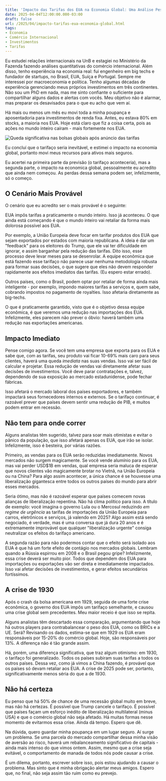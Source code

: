 ```yaml
---
title: 'Impacto das Tarifas dos EUA na Economia Global: Uma Análise Pessoal'
date: 2025-04-04T12:00:00.000-03:00
draft: false
url: /2025/04/impacto-tarifas-eua-economia-global.html
tags: 
- Economia
- Comércio Internacional
- Investimentos
- Tarifas
---
```


Eu estudei relações internacionais na UnB e estagiei no Ministério da Fazenda fazendo análises quantitativas do comércio internacional. Além disso, tenho experiência na economia real: fui engenheiro em big techs e fundador de startups, no Brasil, EUA, Suíça e Portugal. Sempre me interessei por macroeconomia e política. Tenho algumas décadas de experiência gerenciando meus próprios investimentos em três continentes. Não sou um PhD em nada, mas me sinto confiante o suficiente para compartilhar alguns dados e alertas com vocês. Meu objetivo não é alarmar, mas preparar os desavisados para o que eu acho que vem aí.

Há mais ou menos um mês eu movi toda a minha poupança e aposentadoria para investimentos de renda fixa. Antes, eu estava 80% em stocks, a maioria nos EUA. Hoje está claro que fiz a coisa certa, pois as ações no mundo inteiro caíram - mais fortemente nos EUA. 

![Queda significativa nas bolsas globais após anúncio das tarifas](/images/bloodbath.png)

Eu concluí que o tarifaço seria inevitável, e estimei o impacto na economia global, portanto movi meus recursos para ativos mais seguros.

Eu acertei na primeira parte da previsão (o tarifaço aconteceria), mas a segunda parte, o impacto na economica global, pessoalmente eu acredito que ainda nem começou. As perdas dessa semana podem ser, infelizmente, só o começo.

## O Cenário Mais Provável

O cenário que eu acredito ser o mais provável é o seguinte:

EUA impôs tarifas a praticamente o mundo inteiro. Isso já aconteceu. O que ainda está começando é que o mundo inteiro vai retaliar da forma mais dolorosa possível aos EUA.

Por exemplo, a União Europeia deve focar em tarifar produtos dos EUA que sejam exportados por estados com maioria republicana. A ideia é dar um "feedback" para os eleitores do Trump, que ele vai ter dificuldade em ignorar, e assim barganhar pela redução das tarifas. Dito isso, esse processo deve levar meses para se desenrolar. A equipe econômica que está fazendo esse tarifaço não parece usar nenhuma metodologia robusta para formar suas decisões, o que sugere que eles não devem responder rapidamente aos efeitos imediatos das tarifas. (Eu espero estar errado).

Outros países, como o Brasil, podem optar por retaliar de forma ainda mais inteligente - por exemplo, impondo maiores tarifas a serviços e, quem sabe, cobrando impostos no pagamento de royalties. Isso afetaria diretamente as big-techs.

O que é praticamente garantido, visto que é o objetivo dessa equipe econômica, é que veremos uma redução nas importações dos EUA. Infelizmente, eles parecem não prever o óbvio: haverá também uma redução nas exportações americanas.

## Impacto Imediato

Pense comigo agora. Se você tem uma empresa que exporta para os EUA e sabe que, com as tarifas, seu produto vai ficar 10-69% mais caro para seus clientes, haverá uma queda *imediata* nas suas vendas. Isso vai ser fácil de calcular e projetar. Essa redução de vendas vai diretamente afetar suas decisões de investimentos. Você deve parar contratações e, talvez, dependendo de sua exposição ao mercado estadunidense, pode fechar fábricas.

Isso afetará o mercado laboral dos países exportadores, e também impactará seus fornecedores internos e externos. Se o tarifaço continuar, é razoável prever que países devem sentir uma redução de PIB, e muitos podem entrar em recessão.

## Não tem para onde correr

Alguns analistas têm sugerido, talvez para soar mais otimistas e evitar o pânico da população, que isso afetará apenas os EUA, que irão se isolar. Infelizmente, isso é besteira, por várias razões.

Primeiro, as vendas para os EUA serão reduzidas imediatamente.  Novos mercados não surgem magicamente. Se você vende alumínio para os EUA, mas vai perder USD$1B em vendas, qual empresa seria maluca de esperar que novos clientes vão magicamente brotar no Vietnã, na União Europeia ou na China? Para algo assim acontecer, a única chance é se houvesse uma liberalização gigantesca entre todos os outros países do mundo para abrir esses mercados.

Seria ótimo, mas não é razoável esperar que países comecem novas alianças de liberalização repentina. Não há clima político para isso. A título de exemplo: você imagina o governo Lula ou o Mercosul reduzindo *em regime de urgência* as tarifas de importações da União Europeia para carros, eletrônicos e serviços, já valendo em 2025? Algo assim está sendo negociado, é verdade, mas é uma conversa que já dura 20 anos e é extremamente improvável que qualquer "liberalização urgente" consiga neutralizar os efeitos do tarifaço americano.

A segunda razão para não podermos contar que o efeito será isolado aos EUA é que há um forte efeito de contágio nos mercados globais. Lembram quando a Rússia espirrou em 2008 e o Brasil pegou gripe? Infelizmente, essa crise deverá ser muito pior. Todos que dependem dos EUA para importações ou exportações vão ser direta e imediatamente impactados. Isso vai afetar decisões de investimentos, e gerar efeitos secundários fortíssimos.

## A crise de 1930

Após o crash da bolsa americana em 1929, seguida de uma forte crise econômica, o governo dos EUA impôs um tarifaço semelhante, e causou uma crise global sem precedentes. Meu maior receio é que isso se repita.

Alguns analistas têm descartado essa comparação, argumentando que hoje há outros players para contrabalancear o peso dos EUA, como os BRICs e a UE. Será? Revisando os dados, estima-se que em 1929 os EUA eram responsáveis por 15-20% do comércio global. Hoje, são responsáveis por 13%. A diferença não é tão grande assim.

Há, porém, uma diferença significativa, que traz algum otimismo: em 1930, o tarifaço foi generalizado. Todos os países subiram suas tarifas a todos os outros países. Dessa vez, como já vimos a China fazendo, é provável que os países só devam retaliar aos EUA. A crise de 2025 pode ser, portanto, significativamente menos séria do que a de 1930.

## Não há certeza

Eu penso que há 50% de chance de uma recessão global muito em breve, mas não há certezas. É possível que Trump cancele o tarifaço. É possível que países façam um esforço inédito de liberalização multilateral (minus USA) e que o comércio global não seja afetado. Há muitas formas nesse momento de evitarmos essa crise. Ainda dá tempo. Espero que dê.

Na dúvida, quero guardar minha poupança em um lugar seguro. Aí surge um problema. Se uma parcela do mercado compartilhar dessa minha visão de aversão ao risco, haverá um rebalanceamento significativo de capitais - ainda mais intenso do que vimos ontem. Assim, mesmo que a crise seja evitável, o comportamento de manada de todos nós pode causar a crise.

É um dilema, portanto, escrever sobre isso, pois estou ajudando a causar o problema. Mas sinto que é minha obrigação alertar meus amigos. Espero que, no final, não seja assim tão ruim como eu prevejo. 
